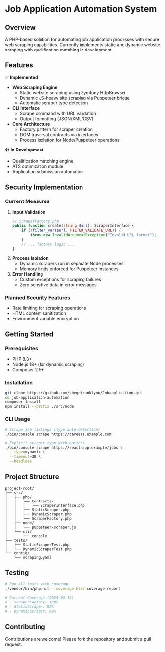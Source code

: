 # Job Application Automation System

## Overview
A PHP-based solution for automating job application processes with secure web scraping capabilities. Currently implements static and dynamic website scraping with qualification matching in development.

## Features
✅ **Implemented**
- **Web Scraping Engine**
  - Static website scraping using Symfony HttpBrowser
  - Dynamic JS-heavy site scraping via Puppeteer bridge
  - Automatic scraper type detection
- **CLI Interface**
  - Scrape command with URL validation
  - Output formatting (JSON/XML/CSV)
- **Core Architecture**
  - Factory pattern for scraper creation
  - DOM traversal contracts via interfaces
  - Process isolation for Node/Puppeteer operations

🛠 **In Development**
- Qualification matching engine
- ATS optimization module
- Application submission automation

## Security Implementation
### Current Measures
1. **Input Validation**
   ```php
   // ScraperFactory.php
   public function create(string $url): ScraperInterface {
       if (!filter_var($url, FILTER_VALIDATE_URL)) {
           throw new InvalidArgumentException("Invalid URL format");
       }
       // ... factory logic ...
   }
   ```
2. **Process Isolation**
   - Dynamic scrapers run in separate Node processes
   - Memory limits enforced for Puppeteer instances
3. **Error Handling**
   - Custom exceptions for scraping failures
   - Zero sensitive data in error messages

### Planned Security Features
- Rate limiting for scraping operations
- HTML content sanitization
- Environment variable encryption

## Getting Started

### Prerequisites
- PHP 8.3+
- Node.js 18+ (for dynamic scraping)
- Composer 2.5+

### Installation
```bash
git clone https://github.com/chegefranklynn/Jobapplication.git
cd job-application-automation
composer install
npm install --prefix ./src/node
```

### CLI Usage
```bash
# Scrape job listings (type auto-detection)
./bin/console scrape https://careers.example.com

# Explicit scraper type with options
./bin/console scrape https://react-app.example/jobs \
  --type=dynamic \
  --timeout=30 \
  --headless
```

## Project Structure
```plaintext
project-root/
├── src/
│   ├── php/
│   │   ├── Contracts/
│   │   │   └── ScraperInterface.php
│   │   ├── StaticScraper.php
│   │   ├── DynamicScraper.php
│   │   └── ScraperFactory.php
│   ├── node/
│   │   └── puppeteer-scraper.js
│   └── cli/
│       └── console
├── tests/
│   ├── StaticScraperTest.php
│   └── DynamicScraperTest.php
└── config/
    └── scraping.yaml
```

## Testing
```bash
# Run all tests with coverage
./vendor/bin/phpunit --coverage-html coverage-report

# Current Coverage (2024-03-15)
# - ScraperFactory: 100%
# - StaticScraper: 92%
# - DynamicScraper: 89%
```

## Contributing

Contributions are welcome! Please fork the repository and submit a pull request.


